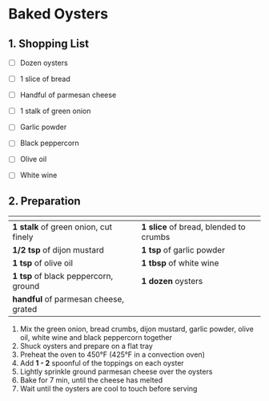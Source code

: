 # Baked Oysters

## 1. Shopping List
- [ ] Dozen oysters
- [ ] 1 slice of bread
- [ ] Handful of parmesan cheese
- [ ] 1 stalk of green onion
- [ ] Garlic powder
- [ ] Black peppercorn
- [ ] Olive oil
- [ ] White wine


## 2. Preparation
|<!-- -->|<!-- -->|
|---|---|
| **1 stalk** of green onion, cut finely | **1 slice** of bread, blended to crumbs |
| **1/2 tsp** of dijon mustard | **1 tsp** of garlic powder |
| **1 tsp** of olive oil | **1 tbsp** of white wine |
| **1 tsp** of black peppercorn, ground | **1 dozen** oysters |
| **handful** of parmesan cheese, grated | |


1. Mix the green onion, bread crumbs, dijon mustard, garlic powder, olive oil, white wine and black peppercorn together
2. Shuck oysters and prepare on a flat tray
3. Preheat the oven to 450°F (425°F in a convection oven)
4. Add **1 - 2** spoonful of the toppings on each oyster
5. Lightly sprinkle ground parmesan cheese over the oysters
7. Bake for 7 min, until the cheese has melted
8. Wait until the oysters are cool to touch before serving 